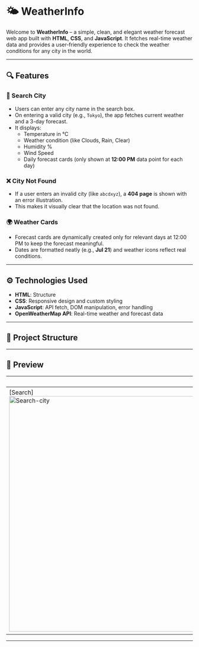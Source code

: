 # 🌤️ WeatherInfo

Welcome to **WeatherInfo** – a simple, clean, and elegant weather forecast web app built with **HTML**, **CSS**, and **JavaScript**. It fetches real-time weather data and provides a user-friendly experience to check the weather conditions for any city in the world.

---

## 🔍 Features

### 🔎 Search City
- Users can enter any city name in the search box.
- On entering a valid city (e.g., `Tokyo`), the app fetches current weather and a 3-day forecast.
- It displays:
  - Temperature in °C
  - Weather condition (like Clouds, Rain, Clear)
  - Humidity %
  - Wind Speed
  - Daily forecast cards (only shown at **12:00 PM** data point for each day)

### ❌ City Not Found
- If a user enters an invalid city (like `abcdxyz`), a **404 page** is shown with an error illustration.
- This makes it visually clear that the location was not found.

### 🌍 Weather Cards
- Forecast cards are dynamically created only for relevant days at 12:00 PM to keep the forecast meaningful.
- Dates are formatted neatly (e.g., **Jul 21**) and weather icons reflect real conditions.

---

## ⚙️ Technologies Used
- **HTML**: Structure
- **CSS**: Responsive design and custom styling
- **JavaScript**: API fetch, DOM manipulation, error handling
- **OpenWeatherMap API**: Real-time weather and forecast data

---

## 📁 Project Structure


---

## 📸 Preview

| Initial State | Valid City | Invalid City |
|---------------|------------|--------------|
| [Search]<img width="1366" height="635" alt="Search-city" src="https://github.com/user-attachments/assets/32b150f8-f8f9-41d5-98f0-6e9135822416" />| [City]<img width="1366" height="640" alt="City" src="https://github.com/user-attachments/assets/a47fef17-d779-498e-afa6-fb57d2fea639" /> | [404] <img width="1366" height="638" alt="Not-found" src="https://github.com/user-attachments/assets/33463e04-b496-4496-b240-202e10d67fd8" />|

---
